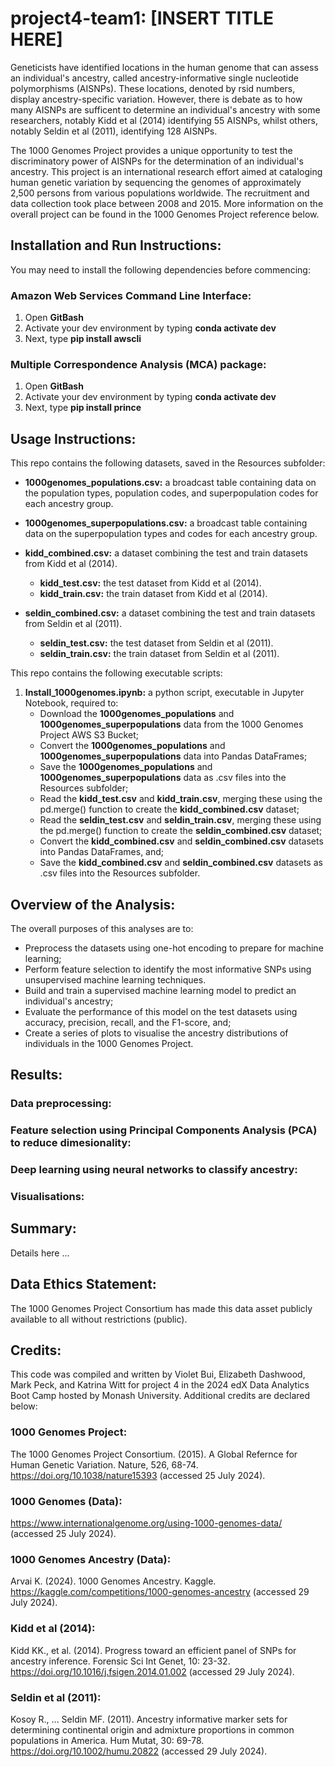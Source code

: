# project4-team1: [INSERT TITLE HERE]
Geneticists have identified locations in the human genome that can assess an individual's ancestry, called ancestry-informative single nucleotide polymorphisms (AISNPs). These locations, denoted by rsid numbers, display ancestry-specific variation. However, there is debate as to how many AISNPs are sufficent to determine an individual's ancestry with some researchers, notably Kidd et al (2014) identifying 55 AISNPs, whilst others, notably Seldin et al (2011), identifying 128 AISNPs.

The 1000 Genomes Project provides a unique opportunity to test the discriminatory power of AISNPs for the determination of an individual's ancestry. This project is an international research effort aimed at cataloging human genetic variation by sequencing the genomes of approximately 2,500 persons from various populations worldwide. The recruitment and data collection took place between 2008 and 2015. More information on the overall project can be found in the 1000 Genomes Project reference below.




## Installation and Run Instructions:
You may need to install the following dependencies before commencing:

### Amazon Web Services Command Line Interface:
1. Open **GitBash**
2. Activate your dev environment by typing **conda activate dev**
3. Next, type **pip install awscli**

### Multiple Correspondence Analysis (MCA) package:
1. Open **GitBash**
2. Activate your dev environment by typing **conda activate dev**
3. Next, type **pip install prince**


## Usage Instructions:
This repo contains the following datasets, saved in the Resources subfolder:
* **1000genomes_populations.csv:** a broadcast table containing data on the population types, population codes, and superpopulation codes for each ancestry group.

* **1000genomes_superpopulations.csv:** a broadcast table containing data on the superpopulation types and codes for each ancestry group.
  
* **kidd_combined.csv:** a dataset combining the test and train datasets from Kidd et al (2014).
  * **kidd_test.csv:** the test dataset from Kidd et al (2014).
  * **kidd_train.csv:** the train dataset from Kidd et al (2014).
    
* **seldin_combined.csv:** a dataset combining the test and train datasets from Seldin et al (2011).
  * **seldin_test.csv:** the test dataset from Seldin et al (2011).
  * **seldin_train.csv:** the train dataset from Seldin et al (2011).

This repo contains the following executable scripts:
1. **Install_1000genomes.ipynb:** a python script, executable in Jupyter Notebook, required to:
    * Download the **1000genomes_populations** and **1000genomes_superpopulations** data from the 1000 Genomes Project AWS S3 Bucket;
    * Convert the **1000genomes_populations** and **1000genomes_superpopulations** data into Pandas DataFrames;
    * Save the **1000genomes_populations** and **1000genomes_superpopulations** data as .csv files into the Resources subfolder;
    * Read the **kidd_test.csv** and **kidd_train.csv**, merging these using the pd.merge() function to create the **kidd_combined.csv** dataset;
    * Read the **seldin_test.csv** and **seldin_train.csv**, merging these using the pd.merge() function to create the **seldin_combined.csv** dataset;
    * Convert the **kidd_combined.csv** and **seldin_combined.csv** datasets into Pandas DataFrames, and;
    * Save the **kidd_combined.csv** and **seldin_combined.csv** datasets as .csv files into the Resources subfolder.

## Overview of the Analysis:
The overall purposes of this analyses are to:
* Preprocess the datasets using one-hot encoding to prepare for machine learning;
* Perform feature selection to identify the most informative SNPs using unsupervised machine learning techniques.
* Build and train a supervised machine learning model to predict an individual's ancestry;
* Evaluate the performance of this model on the test datasets using accuracy, precision, recall, and the F1-score, and;
* Create a series of plots to visualise the ancestry distributions of individuals in the 1000 Genomes Project.


## Results:
### Data preprocessing:

### Feature selection using Principal Components Analysis (PCA) to reduce dimesionality:

### Deep learning using neural networks to classify ancestry:

### Visualisations:


## Summary:
Details here ...


## Data Ethics Statement:
The 1000 Genomes Project Consortium has made this data asset publicly available to all without restrictions (public).


## Credits:
This code was compiled and written by Violet Bui, Elizabeth Dashwood, Mark Peck, and Katrina Witt for project 4 in the 2024 edX Data Analytics Boot Camp hosted by Monash University. Additional credits are declared below:

### 1000 Genomes Project:
The 1000 Genomes Project Consortium. (2015). A Global Refernce for Human Genetic Variation. Nature, 526, 68-74. https://doi.org/10.1038/nature15393 (accessed 25 July 2024).

### 1000 Genomes (Data):
https://www.internationalgenome.org/using-1000-genomes-data/ (accessed 25 July 2024).

### 1000 Genomes Ancestry (Data):
Arvai K. (2024). 1000 Genomes Ancestry. Kaggle. https://kaggle.com/competitions/1000-genomes-ancestry (accessed 29 July 2024).

### Kidd et al (2014):
Kidd KK., et al. (2014). Progress toward an efficient panel of SNPs for ancestry inference. Forensic Sci Int Genet, 10: 23-32. https://doi.org/10.1016/j.fsigen.2014.01.002 (accessed 29 July 2024).

### Seldin et al (2011):
Kosoy R., ... Seldin MF. (2011). Ancestry informative marker sets for determining continental origin and admixture proportions in common populations in America. Hum Mutat, 30: 69-78. https://doi.org/10.1002/humu.20822 (accessed 29 July 2024).


